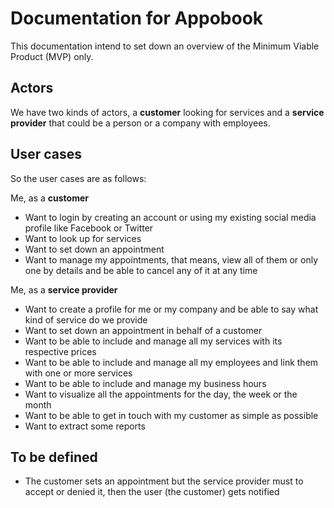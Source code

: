 # Documentation for Appobook

This documentation intend to set down an overview of the Minimum Viable Product (MVP) only.


## Actors

We have two kinds of actors, a __customer__ looking for services and a __service provider__ that could be a person or a company with employees.


## User cases

So the user cases are as follows:

Me, as a __customer__

- Want to login by creating an account or using my existing social media profile like Facebook or Twitter
- Want to look up for services
- Want to set down an appointment
- Want to manage my appointments, that means, view all of them or only one by details and be able to cancel any of it at any time


Me, as a __service provider__

- Want to create a profile for me or my company and be able to say what kind of service do we provide
- Want to set down an appointment in behalf of a customer
- Want to be able to include and manage all my services with its respective prices
- Want to be able to include and manage all my employees and link them with one or more services
- Want to be able to include and manage my business hours
- Want to visualize all the appointments for the day, the week or the month
- Want to be able to get in touch with my customer as simple as possible
- Want to extract some reports


## To be defined

- The customer sets an appointment but the service provider must to accept or denied it, then the user (the customer) gets notified
